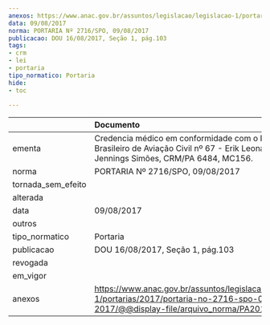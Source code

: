 ```yaml
---
anexos: https://www.anac.gov.br/assuntos/legislacao/legislacao-1/portarias/2017/portaria-no-2716-spo-09-08-2017/@@display-file/arquivo_norma/PA2017-2716.pdf
data: 09/08/2017
norma: PORTARIA Nº 2716/SPO, 09/08/2017
publicacao: DOU 16/08/2017, Seção 1, pág.103
tags:
- crm
- lei
- portaria
tipo_normatico: Portaria
hide: 
- toc 
 
---
```


|                    | Documento                                                                                                                                            |
|:-------------------|:-----------------------------------------------------------------------------------------------------------------------------------------------------|
| ementa             | Credencia médico em conformidade com o Regulamento Brasileiro de Aviação Civil nº 67 - Erik Leonardo Jennings Simões, CRM/PA 6484, MC156.            |
| norma              | PORTARIA Nº 2716/SPO, 09/08/2017                                                                                                                     |
| tornada_sem_efeito |                                                                                                                                                      |
| alterada           |                                                                                                                                                      |
| data               | 09/08/2017                                                                                                                                           |
| outros             |                                                                                                                                                      |
| tipo_normatico     | Portaria                                                                                                                                             |
| publicacao         | DOU 16/08/2017, Seção 1, pág.103                                                                                                                     |
| revogada           |                                                                                                                                                      |
| em_vigor           |                                                                                                                                                      |
| anexos             | https://www.anac.gov.br/assuntos/legislacao/legislacao-1/portarias/2017/portaria-no-2716-spo-09-08-2017/@@display-file/arquivo_norma/PA2017-2716.pdf |